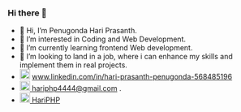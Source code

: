 ### Hi there 👋

<!--
**hariprasanth4444/hariprasanth4444** is a ✨ _special_ ✨ repository because its `README.md` (this file) appears on your GitHub profile.
-->
- 👋 Hi, I’m Penugonda Hari Prasanth.
- 👀 I’m interested in Coding and Web Development.
- 🌱 I’m currently learning frontend Web development.
- 💞️ I’m looking to land in a job, where i can enhance my skills and implement them in real projects.
-  <img src="https://user-images.githubusercontent.com/56925957/205470923-d6b1001b-dca2-4e57-b50e-fc29dfcc8b56.png" height="20px" weight="20px">   www.linkedin.com/in/hari-prasanth-penugonda-568485196
-  <img src="https://user-images.githubusercontent.com/56925957/205470983-b7721ce3-a2cb-4a11-ab43-ad6e422f1ab4.png" height="20px" weight="20px" ><a href="mailto:hariphp4444@gmail.com"> hariphp4444@gmail.com </a>.
- <img src="https://user-images.githubusercontent.com/56925957/205480079-b403fa2d-9944-4c67-93ac-533bd3bced5b.png" height="20px" weight="20px" ><a href="hari4444-portfolio"> HariPHP</a>
